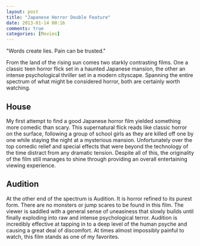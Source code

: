 ```yaml
---
layout: post
title: "Japanese Horror Double Feature"
date: 2013-01-14 00:16
comments: true
categories: [Movies]
---
```


"Words create lies. Pain can be trusted."

From the land of the rising sun comes two starkly contrasting films. One a classic teen horror flick set in a haunted Japanese mansion, the other an intense psychological thriller set in a modern cityscape. Spanning the entire spectrum of what might be considered horror, both are certainly worth watching.

## House
My first attempt to find a good Japanese horror film yielded something more comedic than scary. This supernatural flick reads like classic horror on the surface, following a group of school girls as they are killed off one by one while staying the night at a mysterious mansion. Unfortunately over the top comedic relief and special effects that were beyond the technology of the time distract from any dramatic tension. Despite all of this, the originality of the film still manages to shine through providing an overall entertaining viewing experience.

## Audition
At the other end of the spectrum is Audition. It is horror refined to its purest form. There are no monsters or jump scares to be found in this film. The viewer is saddled with a general sense of uneasiness that slowly builds until finally exploding into raw and intense psychological terror. Audition is incredibly effective at tapping in to a deep level of the human psyche and causing a great deal of discomfort. At times almost impossibly painful to watch, this film stands as one of my favorites.

